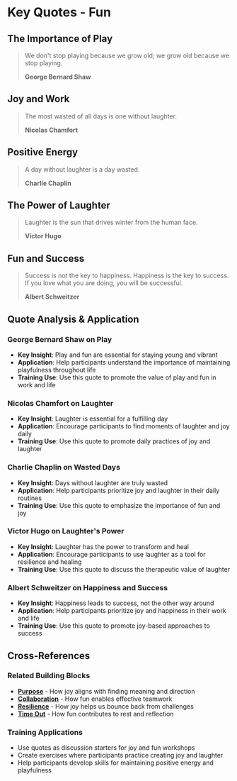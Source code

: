 # Key Quotes - Fun

## The Importance of Play
> We don't stop playing because we grow old; we grow old because we stop playing.
> 
> **George Bernard Shaw**

## Joy and Work
> The most wasted of all days is one without laughter.
> 
> **Nicolas Chamfort**

## Positive Energy
> A day without laughter is a day wasted.
> 
> **Charlie Chaplin**

## The Power of Laughter
> Laughter is the sun that drives winter from the human face.
> 
> **Victor Hugo**

## Fun and Success
> Success is not the key to happiness. Happiness is the key to success. If you love what you are doing, you will be successful.
> 
> **Albert Schweitzer**

## Quote Analysis & Application

### George Bernard Shaw on Play
- **Key Insight**: Play and fun are essential for staying young and vibrant
- **Application**: Help participants understand the importance of maintaining playfulness throughout life
- **Training Use**: Use this quote to promote the value of play and fun in work and life

### Nicolas Chamfort on Laughter
- **Key Insight**: Laughter is essential for a fulfilling day
- **Application**: Encourage participants to find moments of laughter and joy daily
- **Training Use**: Use this quote to promote daily practices of joy and laughter

### Charlie Chaplin on Wasted Days
- **Key Insight**: Days without laughter are truly wasted
- **Application**: Help participants prioritize joy and laughter in their daily routines
- **Training Use**: Use this quote to emphasize the importance of fun and joy

### Victor Hugo on Laughter's Power
- **Key Insight**: Laughter has the power to transform and heal
- **Application**: Encourage participants to use laughter as a tool for resilience and healing
- **Training Use**: Use this quote to discuss the therapeutic value of laughter

### Albert Schweitzer on Happiness and Success
- **Key Insight**: Happiness leads to success, not the other way around
- **Application**: Help participants prioritize joy and happiness in their work and life
- **Training Use**: Use this quote to promote joy-based approaches to success

## Cross-References

### Related Building Blocks
- **[Purpose](../purpose/README.md)** - How joy aligns with finding meaning and direction
- **[Collaboration](../collaboration/README.md)** - How fun enables effective teamwork
- **[Resilience](../resilience/README.md)** - How joy helps us bounce back from challenges
- **[Time Out](../time-out/README.md)** - How fun contributes to rest and reflection

### Training Applications
- Use quotes as discussion starters for joy and fun workshops
- Create exercises where participants practice creating joy and laughter
- Help participants develop skills for maintaining positive energy and playfulness
